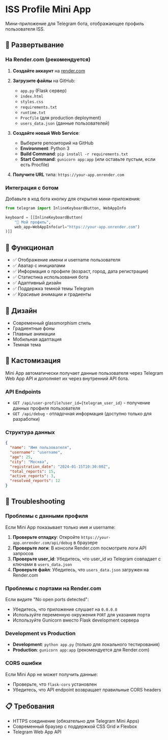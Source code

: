 # ISS Profile Mini App

Мини-приложение для Telegram бота, отображающее профиль пользователя ISS.

## 🚀 Развертывание

### На Render.com (рекомендуется)

1. **Создайте аккаунт** на [render.com](https://render.com)

2. **Загрузите файлы** на GitHub:
   - `app.py` (Flask сервер)
   - `index.html`
   - `styles.css`
   - `requirements.txt`
   - `runtime.txt`
   - `Procfile` (для production deployment)
   - `users_data.json` (данные пользователей)

3. **Создайте новый Web Service**:
   - Выберите репозиторий на GitHub
   - **Environment**: Python 3
   - **Build Command**: `pip install -r requirements.txt`
   - **Start Command**: `gunicorn app:app` (или оставьте пустым, если есть Procfile)

4. **Получите URL** типа: `https://your-app.onrender.com`

### Интеграция с ботом

Добавьте в код бота кнопку для открытия мини-приложения:

```python
from telegram import InlineKeyboardButton, WebAppInfo

keyboard = [[InlineKeyboardButton(
    "👤 Мой профиль", 
    web_app=WebAppInfo(url="https://your-app.onrender.com")
)]]
```

## 📱 Функционал

- ✅ Отображение имени и username пользователя
- ✅ Аватар с инициалами
- ✅ Информация о профиле (возраст, город, дата регистрации)
- ✅ Статистика использования бота
- ✅ Адаптивный дизайн
- ✅ Поддержка темной темы Telegram
- ✅ Красивые анимации и градиенты

## 🎨 Дизайн

- Современный glassmorphism стиль
- Градиентные фоны
- Плавные анимации
- Мобильная адаптация
- Темная тема

## 🔧 Кастомизация

Mini App автоматически получает данные пользователя через Telegram Web App API и дополняет их через внутренний API бота.

### API Endpoints

- `GET /api/user-profile?user_id={telegram_user_id}` - получение данных профиля пользователя
- `GET /api/debug` - отладочная информация (доступно только для разработки)

### Структура данных

```json
{
  "name": "Имя пользователя",
  "username": "username",
  "age": 25,
  "city": "Москва",
  "registration_date": "2024-01-15T10:30:00Z",
  "total_reports": 15,
  "active_reports": 3,
  "resolved_reports": 12
}
```

## 🐛 Troubleshooting

### Проблемы с данными профиля
Если Mini App показывает только имя и username:

1. **Проверьте отладку**: Откройте `https://your-app.onrender.com/api/debug` в браузере
2. **Проверьте логи**: В консоли Render.com посмотрите логи API запросов
3. **Проверьте user_id**: Убедитесь, что user_id из Telegram совпадает с ключами в `users_data.json`
4. **Проверьте файл**: Убедитесь, что `users_data.json` загружен на Render.com

### Проблемы с портами на Render.com
Если видите "No open ports detected":
- Убедитесь, что приложение слушает на `0.0.0.0`
- Используйте переменную окружения `PORT` для указания порта
- Используйте Gunicorn вместо Flask development сервера

### Development vs Production
- **Development**: `python app.py` (только для локального тестирования)
- **Production**: `gunicorn app:app` (рекомендуется для Render.com)

### CORS ошибки
Если Mini App не может получить данные:
- Проверьте, что `flask-cors` установлен
- Убедитесь, что API endpoint возвращает правильные CORS headers

## 📋 Требования

- HTTPS соединение (обязательно для Telegram Mini Apps)
- Современный браузер с поддержкой CSS Grid и Flexbox
- Telegram Web App API
